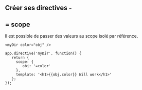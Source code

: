 ## Créer ses directives -
## = scope

Il est possible de passer des valeurs au scope isolé par référence.

    <myDir color="obj" />

    app.directive('myDir', function() {
       return {
         scope: {
            obj: '=color'
         },
         template: '<h1>{{obj.color}} Will work</h1>'
       };
    });
